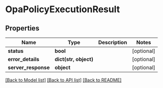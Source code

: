 # OpaPolicyExecutionResult

## Properties
Name | Type | Description | Notes
------------ | ------------- | ------------- | -------------
**status** | **bool** |  | [optional] 
**error_details** | **dict(str, object)** |  | [optional] 
**server_response** | **object** |  | [optional] 

[[Back to Model list]](../README.md#documentation-for-models) [[Back to API list]](../README.md#documentation-for-api-endpoints) [[Back to README]](../README.md)

